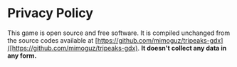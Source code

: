 # Privacy Policy

This game is open source and free software. It is compiled unchanged from the source codes available at [https://github.com/mimoguz/tripeaks-gdx]([https://github.com/mimoguz/tripeaks-gdx). **It doesn't collect any data in any form.**
